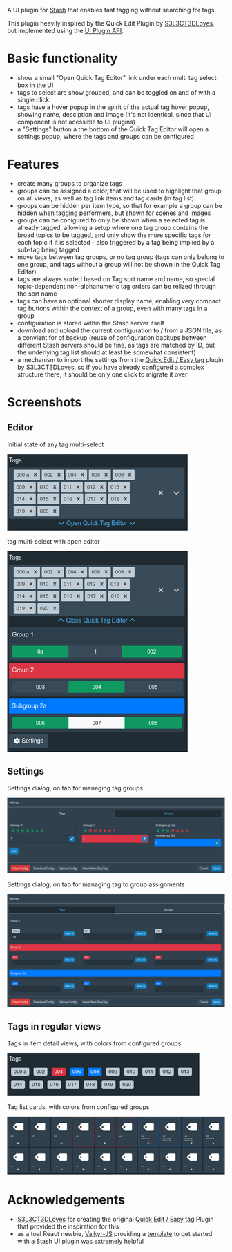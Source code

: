 A UI plugin for [Stash](https://github.com/stashapp/stash) that enables fast tagging without searching for tags.

This plugin heavily inspired by the Quick Edit Plugin by [S3L3CT3DLoves](https://github.com/S3L3CT3DLoves), but implemented using the [UI Plugin API](https://docs.stashapp.cc/in-app-manual/plugins/uipluginapi/).

# Basic functionality
* show a small "Open Quick Tag Editor" link under each multi tag select box in the UI
* tags to select are show grouped, and can be toggled on and of with a single click
* tags have a hover popup in the spirit of the actual tag hover popup, showing name, desciption and image (it's not identical, since that UI component is not acessible to UI plugins)
* a "Settings" button a the bottom of the Quick Tag Editor will open a settings popup, where the tags and groups can be configured

# Features
* create many groups to organize tags
* groups can be assigned a color, that will be used to highlight that group on all views, as well as tag link items and tag cards (in tag list)
* groups can be hidden per item type, so that for example a group can be hidden when tagging performers, but shown for scenes and images
* groups can be conigured to only be shown when a selected tag is already tagged, allowing a setup where one tag group contains the broad topics to be tagged, and only show the more specific tags for each topic if it is selected - also triggered by a tag being implied by a sub-tag being tagged
* move tags between tag groups, or no tag group (tags can only belong to one group, and tags without a group will not be shown in the Quick Tag Editor)
* tags are always sorted based on Tag sort name and name, so special topic-dependent non-alphanumeric tag orders can be relized through the sort name
* tags can have an optional shorter display name, enabling very compact tag buttons within the context of a group, even with many tags in a group
* configuration is stored within the Stash server itself
* download and upload the current configuration to / from a JSON file, as a convient for of backup (reuse of configuration backups between different Stash servers should be fine, as tags are matched by ID, but the underlying tag list should at least be somewhat consistent)
* a mechanism to import the settings from the [Quick Edit / Easy tag](https://github.com/S3L3CT3DLoves/stashPlugins) plugin by [S3L3CT3DLoves](https://github.com/S3L3CT3DLoves), so if you have already configured a complex structure there, it should be only one click to migrate it over

# Screenshots

## Editor

Initial state of any tag multi-select

![editor closed](/doc/screenshots/editor_closed.png?raw=true "Initial state of any tag multi-select")

tag multi-select with open editor

![editor open](/doc/screenshots/editor_open.png?raw=true "tag multi-select with open editor")

## Settings

Settings dialog, on tab for managing tag groups

![settings tab groups](/doc/screenshots/settings_groups.png?raw=true "Settings dialog, on tab for managing tag groups")

Settings dialog, on tab for managing tag to group assignments

![settings tab tags](/doc/screenshots/settings_tags.png?raw=true "Settings dialog, on tab for managing tag to group assignments")

## Tags in regular views

Tags in item detail views, with colors from configured groups

![item tag list](/doc/screenshots/tag_item_list.png?raw=true "Tags in item detail views, with colors from configured groups")

Tag list cards, with colors from configured groups

![tag list](/doc/screenshots/tag_list.png?raw=true "Tag list cards, with colors from configured groups")

# Acknowledgements
* [S3L3CT3DLoves](https://github.com/S3L3CT3DLoves) for creating the original [Quick Edit / Easy tag](https://github.com/S3L3CT3DLoves/stashPlugins) Plugin that provided the inspiration for this
* as a toal React newbie, [Valkyr-JS](https://github.com/Valkyr-JS) providing a [template](https://github.com/Valkyr-JS/StashPluginTemplate) to get started with a Stash UI plugin was extremely helpful
